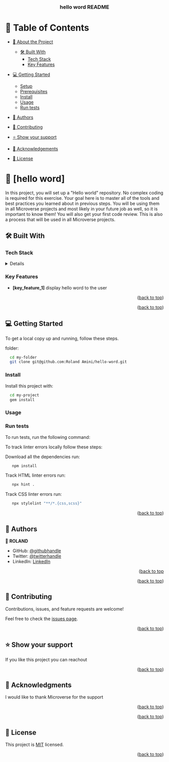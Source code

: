 <a name="readme-top"></a>



<div align="center">
  
 

  <h3><b>hello word README</b></h3>

</div>



# 📗 Table of Contents

- [📖 About the Project](#about-project)
  - [🛠 Built With](#built-with)
    - [Tech Stack](#tech-stack)
    - [Key Features](#key-features)
  
- [💻 Getting Started](#getting-started)
  - [Setup](#setup)
  - [Prerequisites](#prerequisites)
  - [Install](#install)
  - [Usage](#usage)
  - [Run tests](#run-tests)
  
- [👥 Authors](#authors)

- [🤝 Contributing](#contributing)
- [⭐️ Show your support](#support)
- [🙏 Acknowledgements](#acknowledgements)

- [📝 License](#license)



# 📖 [hello word] <a name="hello word"></a>


 In this project, you will set up a "Hello world" repository. No complex coding is required for this exercise. Your goal here is to master all of the tools and best practices you learned about in previous steps. You will be using them in all Microverse projects and most likely in your future job as well, so it is important to know them! You will also get your first code review. This is also a process that will be used in all Microverse projects.

## 🛠 Built With <a name="built-with"></a>

### Tech Stack <a name="tech-stack"></a>



<details>
 
  <ul>
    <li><a href="">html</a></li>
    <li><a href="">css</a></li>

  </ul>
</details>




### Key Features <a name="key-features"></a>



- **[key_feature_1]**
display hello word to the user

<p align="right">(<a href="#readme-top">back to top</a>)</p>









<p align="right">(<a href="#readme-top">back to top</a>)</p>



## 💻 Getting Started <a name="getting-started"></a>



To get a local copy up and running, follow these steps.


 folder:




```sh
  cd my-folder
  git clone git@github.com:Roland Amini/hello-word.git
```


### Install

Install this project with:


```sh
  cd my-project
  gem install
```


### Usage


### Run tests

To run tests, run the following command:



To track linter errors locally follow these steps:

Download all the dependencies run:

```sh
   npm install
```
Track HTML linter errors run:

```sh
   npx hint .
```
Track CSS linter errors run:

```sh
   npx stylelint "**/*.{css,scss}"
```



<p align="right">(<a href="#readme-top">back to top</a>)</p>


## 👥 Authors <a name="authors"></a>


👤 **ROLAND**

- GitHub: [@githubhandle](https://github.com/githubhandle)
- Twitter: [@twitterhandle](https://twitter.com/twitterhandle)
- LinkedIn: [LinkedIn](https://linkedin.com/in/linkedinhandle)


<p align="right">(<a href="#readme-top">back to top</a>


<p align="right">(<a href="#readme-top">back to top</a>)</p>

## 🤝 Contributing <a name="contributing"></a>

Contributions, issues, and feature requests are welcome!

Feel free to check the [issues page](../../issues/).

<p align="right">(<a href="#readme-top">back to top</a>)</p>



## ⭐️ Show your support <a name="support"></a>



If you like this project you can reachout

<p align="right">(<a href="#readme-top">back to top</a>)</p>


## 🙏 Acknowledgments <a name="acknowledgements"></a>



I would like to thank Microverse for the support

<p align="right">(<a href="#readme-top">back to top</a>)</p>



<p align="right">(<a href="#readme-top">back to top</a>)</p>



## 📝 License <a name="license"></a>

This project is [MIT](./LICENSE) licensed.



<p align="right">(<a href="#readme-top">back to top</a>)</p>
